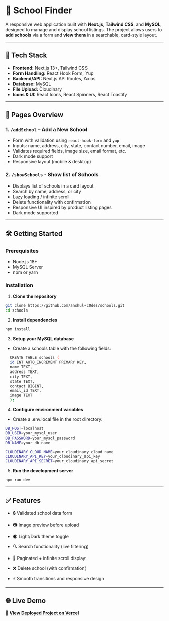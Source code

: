 # 🏫 School Finder

A responsive web application built with **Next.js**, **Tailwind CSS**, and **MySQL**, designed to manage and display school listings. The project allows users to **add schools** via a form and **view them** in a searchable, card-style layout.

---

## 🚀 Tech Stack

- **Frontend:** Next.js 13+, Tailwind CSS
- **Form Handling:** React Hook Form, Yup
- **Backend/API:** Next.js API Routes, Axios
- **Database:** MySQL
- **File Upload:** Cloudinary
- **Icons & UI:** React Icons, React Spinners, React Toastify

---

## 📁 Pages Overview

### 1. `/addSchool` – Add a New School  
- Form with validation using `react-hook-form` and `yup`  
- Inputs: name, address, city, state, contact number, email, image  
- Validates required fields, image size, email format, etc.  
- Dark mode support  
- Responsive layout (mobile & desktop)

### 2. `/showSchools` - Show list of Schools 
- Displays list of schools in a card layout  
- Search by name, address, or city  
- Lazy loading / infinite scroll  
- Delete functionality with confirmation  
- Responsive UI inspired by product listing pages  
- Dark mode supported

---

## 🛠️ Getting Started

### Prerequisites

- Node.js 18+
- MySQL Server
- npm or yarn

### Installation

1. **Clone the repository**

```bash
git clone https://github.com/anshul-c0des/schools.git
cd schools
```

2. **Install dependencies**

```bash
npm install
```

3. **Setup your MySQL database**
- Create a schools table with the following fields:
```bash
  CREATE TABLE schools (
  id INT AUTO_INCREMENT PRIMARY KEY,
  name TEXT,
  address TEXT,
  city TEXT,
  state TEXT,
  contact BIGINT,
  email_id TEXT,
  image TEXT
  );
```

4. **Configure environment variables**

- Create a .env.local file in the root directory:
```bash
DB_HOST=localhost
DB_USER=your_mysql_user
DB_PASSWORD=your_mysql_password
DB_NAME=your_db_name

CLOUDINARY_CLOUD_NAME=your_cloudinary_cloud name
CLOUDINARY_API_KEY=your_cloudinary_api_key
CLOUDINARY_API_SECRET=your_cloudinary_api_secret
```

5. **Run the development server**
```bash
npm run dev
```

---

## ✅ Features

- 🔒 Validated school data form

- 📷 Image preview before upload

- 🌒 Light/Dark theme toggle

- 🔍 Search functionality (live filtering)

- 📄 Paginated + infinite scroll display

- ❌ Delete school (with confirmation)

- ⚡ Smooth transitions and responsive design

---

## 🌐 Live Demo

🔗 **[View Deployed Project on Vercel](https://schools-theta-mocha.vercel.app/)**  
